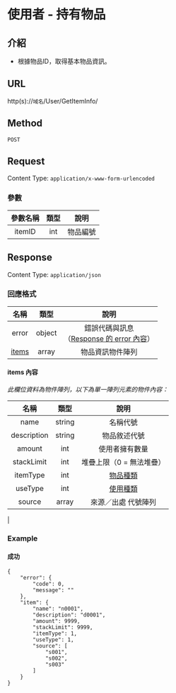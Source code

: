 # 使用者 - 持有物品

## 介紹

- 根據物品ID，取得基本物品資訊。

## URL

http(s)://`域名`/User/GetItemInfo/

## Method

`POST`

## Request

Content Type: `application/x-www-form-urlencoded`

### 參數


| 參數名稱 | 類型 | 說明 |
|:-:|:-:|:-:|
| itemID | int | 物品編號 |

## Response

Content Type: `application/json`

### 回應格式

| 名稱 | 類型 | 說明 |
|:-:|:-:|:-:|
| error | object | 錯誤代碼與訊息<br>（[Response 的 error 內容](../response.md#error)） |
| [items](#items) | array | 物品資訊物件陣列 |

#### <span id="items">items 內容</span>

_此欄位資料為物件陣列，以下為單一陣列元素的物件內容：_

| 名稱 | 類型 | 說明 |
|:-:|:-:|:-:|
| name | string | 名稱代號 |
| description | string | 物品敘述代號 |
| amount | int | 使用者擁有數量 |
| stackLimit | int | 堆疊上限（0 = 無法堆疊） |
| itemType | int | [物品種類](../codes/item.md#itemType) |
| useType | int | [使用種類](../codes/item.md#useType) |
| source | array | 來源／出處 代號陣列 |
|



### Example

#### 成功
	{
		"error": {
			"code": 0,
			"message": ""
		},
		"item": {
			"name": "n0001",
			"description": "d0001",
			"amount": 9999,
			"stackLimit": 9999,
			"itemType": 1,
			"useType": 1,
			"source": [
				"s001",
				"s002",
				"s003"
			]
		}
	}